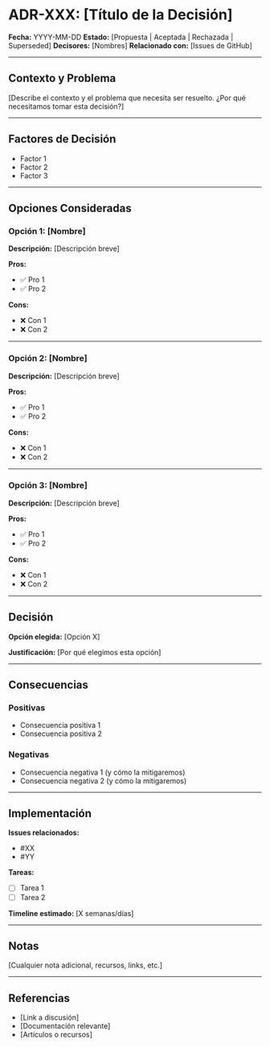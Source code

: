 # ADR-XXX: [Título de la Decisión]

**Fecha:** YYYY-MM-DD
**Estado:** [Propuesta | Aceptada | Rechazada | Superseded]
**Decisores:** [Nombres]
**Relacionado con:** [Issues de GitHub]

---

## Contexto y Problema

[Describe el contexto y el problema que necesita ser resuelto. ¿Por qué necesitamos tomar esta decisión?]

---

## Factores de Decisión

- Factor 1
- Factor 2
- Factor 3

---

## Opciones Consideradas

### Opción 1: [Nombre]

**Descripción:**
[Descripción breve]

**Pros:**
- ✅ Pro 1
- ✅ Pro 2

**Cons:**
- ❌ Con 1
- ❌ Con 2

---

### Opción 2: [Nombre]

**Descripción:**
[Descripción breve]

**Pros:**
- ✅ Pro 1
- ✅ Pro 2

**Cons:**
- ❌ Con 1
- ❌ Con 2

---

### Opción 3: [Nombre]

**Descripción:**
[Descripción breve]

**Pros:**
- ✅ Pro 1
- ✅ Pro 2

**Cons:**
- ❌ Con 1
- ❌ Con 2

---

## Decisión

**Opción elegida:** [Opción X]

**Justificación:**
[Por qué elegimos esta opción]

---

## Consecuencias

### Positivas
- Consecuencia positiva 1
- Consecuencia positiva 2

### Negativas
- Consecuencia negativa 1 (y cómo la mitigaremos)
- Consecuencia negativa 2 (y cómo la mitigaremos)

---

## Implementación

**Issues relacionados:**
- #XX
- #YY

**Tareas:**
- [ ] Tarea 1
- [ ] Tarea 2

**Timeline estimado:** [X semanas/días]

---

## Notas

[Cualquier nota adicional, recursos, links, etc.]

---

## Referencias

- [Link a discusión]
- [Documentación relevante]
- [Artículos o recursos]
